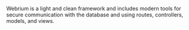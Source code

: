 Webrium is a light and clean framework and includes modern tools for secure communication with the database and using routes, controllers, models, and views.
